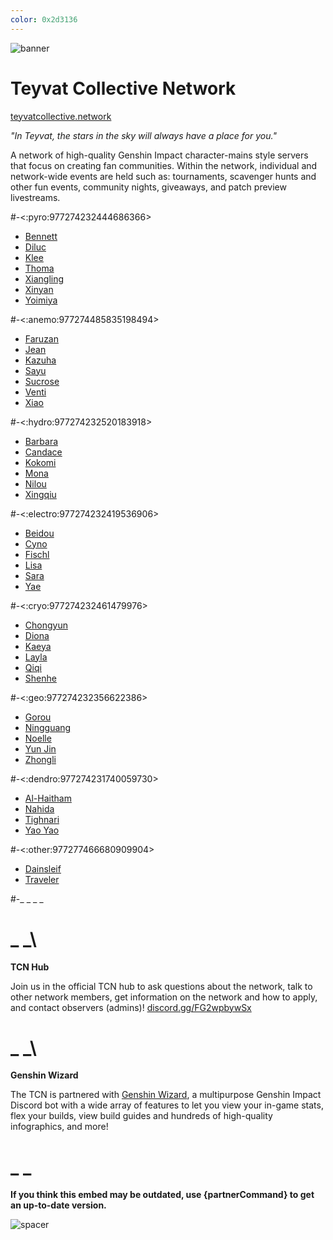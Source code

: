 ```yaml
---
color: 0x2d3136
---
```


![banner](https://i.imgur.com/sDdOtLU.png)

# Teyvat Collective Network

[teyvatcollective.network](https://teyvatcollective.network "the TCN website")

*"In Teyvat, the stars in the sky will always have a place for you."*

A network of high-quality Genshin Impact character-mains style servers that focus on creating fan communities. Within the network, individual and network-wide events are held such as: tournaments, scavenger hunts and other fun events, community nights, giveaways, and patch preview livestreams.

#-<:pyro:977274232444686366>
- [Bennett](https://discord.gg/qrjeEyejsd)
- [Diluc](https://discord.gg/kXkaJ9585q)
- [Klee](https://discord.gg/NwYDDrfKZU)
- [Thoma](https://discord.gg/djapjnyy3s)
- [Xiangling](https://discord.gg/7ybnnQXxyS)
- [Xinyan](https://discord.gg/XQkAKTXbNQ)
- [Yoimiya](https://discord.gg/qr2QvucFcC)

#-<:anemo:977274485835198494>
- [Faruzan](https://discord.gg/FUrDkrbbjd)
- [Jean](https://discord.gg/fSw9xXSyTe)
- [Kazuha](https://discord.gg/S8uWtzECEW)
- [Sayu](https://discord.gg/6g4xqvV22t)
- [Sucrose](https://discord.gg/SRgmCt4)
- [Venti](https://discord.gg/zneUYpbgPQ)
- [Xiao](https://discord.gg/u5QS2tRHm6)

#-<:hydro:977274232520183918>
- [Barbara](https://discord.gg/6vVQcsrAgN)
- [Candace](https://discord.gg/vhg27QdEGM)
- [Kokomi](https://discord.gg/ErHp3BnFkg)
- [Mona](https://discord.gg/wVERTRUNBx)
- [Nilou](https://discord.gg/RGnawuSV3J)
- [Xingqiu](https://discord.gg/5MKsJyhkQv)

#-<:electro:977274232419536906>
- [Beidou](https://discord.gg/rgS2f9dBxb)
- [Cyno](https://discord.gg/CH3Mz4SAGW)
- [Fischl](https://discord.gg/JSN9Rk2sWe)
- [Lisa](https://discord.gg/5SYy4MPPCt)
- [Sara](https://discord.gg/zYkjpsEQMa)
- [Yae](https://discord.gg/6RFKM446cA)

#-<:cryo:977274232461479976>
- [Chongyun](https://discord.gg/FT4ZFmgf8T)
- [Diona](https://discord.gg/JkeJWTtzGT)
- [Kaeya](https://discord.gg/WQzCpybycn)
- [Layla](https://discord.gg/5YsP4UwdQt)
- [Qiqi](https://discord.gg/wcZ69vg2KY)
- [Shenhe](https://discord.gg/TZ9tpJMU5F)

#-<:geo:977274232356622386>
- [Gorou](https://discord.gg/NeDba9DQU4)
- [Ningguang](https://discord.gg/wAnZggp9mt)
- [Noelle](https://discord.gg/kvft4TKFet)
- [Yun Jin](https://discord.gg/KSAe7tcY93)
- [Zhongli](https://discord.gg/3h5uepPXKr)

#-<:dendro:977274231740059730>
- [Al-Haitham](https://discord.gg/vsqHb5jM64)
- [Nahida](https://discord.gg/BNVaUy78mn)
- [Tighnari](https://discord.gg/pJGuqx9hMG)
- [Yao Yao](https://discord.gg/3FujbgKP5j)

#-<:other:977277466680909904>
- [Dainsleif](https://discord.gg/8hdu7758yQ)
- [Traveler](https://discord.gg/RsdUnupKpj)

#-_ _
_ _

# _ _\
**TCN Hub**

Join us in the official TCN hub to ask questions about the network, talk to other network members, get information on the network and how to apply, and contact observers (admins)! [discord.gg/FG2wpbywSx](https://discord.gg/FG2wpbywSx)

# _ _\
**Genshin Wizard**

The TCN is partnered with [Genshin Wizard](https://genshinwizard.com/), a multipurpose Genshin Impact Discord bot with a wide array of features to let you view your in-game stats, flex your builds, view build guides and hundreds of high-quality infographics, and more!

# _ _
**If you think this embed may be outdated, use {partnerCommand} to get an up-to-date version.**

![spacer](https://i.imgur.com/3yKSBha.png)
